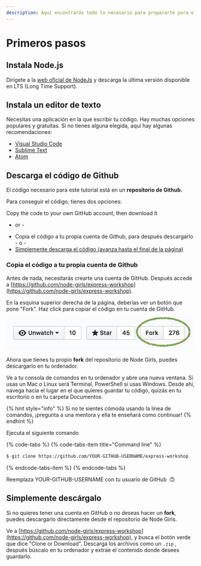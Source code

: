 ```yaml
---
description: Aquí encontrarás todo lo necesario para prepararte para el tutorial.
---
```


# Primeros pasos

## Instala Node.js

Dirígete a la [web oficial de NodeJs](https://nodejs.org/en/) y descarga la última versión disponible en LTS \(Long Time Support\).

## Instala un editor de texto

Necesitas una aplicación en la que escribir tu código. Hay muchas opciones populares y gratuitas. Si no tienes alguna elegida, aquí hay algunas recomendaciones:

* [Visual Studio Code](https://code.visualstudio.com/)
* [Sublime Text](https://www.sublimetext.com/)
* [Atom](https://atom.io/)

## Descarga el código de Github

El código necesario para este tutorial está en un **repositorio de Github.**

Para conseguir el código, tienes dos opciones:

Copy the code to your own GitHub account, then download it  
- or -

* Copia el código a tu propia cuenta de Github, para después descargarlo - o -
* [Simplemente descarga el código \(avanza hasta el final de la página\)](../#lets-go)

### Copia el código a tu propia cuenta de Github

Antes de nada, necesitarás crearte una cuenta de GitHub. Después accede a [https://github.com/node-girls/express-workshop](https://github.com/node-girls/express-workshop).

En la esquina superior derecha de la página, deberías ver un botón que pone "Fork". Haz click para copiar el código en tu cuenta de GitHub.

![](../.gitbook/assets/forkreal.png)

Ahora que tienes tu propio **fork** del repositorio de Node Girls, puedes descargarlo en tu ordenador.

Ve a tu consola de comandos en tu ordenador y abre una nueva ventana. Si usas un Mac o Linux será Terminal, PowerShell si usas Windows. Desde ahí, navega hacia el lugar en el que quieres guardar tu código, quizás en tu escritorio o en tu carpeta Documentos.

{% hint style="info" %}
Si no te sientes cómoda usando la línea de comandos, ¡pregunta a una mentora y ella te enseñará como continuar!
{% endhint %}

Ejecuta el siguiente comando

{% code-tabs %}
{% code-tabs-item title="Command line" %}
```bash
$ git clone https://github.com/YOUR-GITHUB-USERNAME/express-workshop
```
{% endcode-tabs-item %}
{% endcode-tabs %}

Reemplaza YOUR-GITHUB-USERNAME con tu usuario de GitHub  🙃

## Simplemente descárgalo

Si no quieres tener una cuenta en GitHub o no deseas hacer un **fork**, puedes descargarlo directamente desde el repositorio de Node Girls.

Ve a  [https://github.com/node-girls/express-workshop](https://github.com/node-girls/express-workshop), y busca el botón verde que dice "Clone or Download". Descarga los archivos como un `.zip` , después búscalo en tu ordenador y extrae el contenido donde desees guardarlo.

